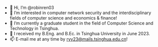 - 👋 Hi, I’m @robinren03
- 👀 I’m interested in computer network security and the interdisciplinary fields of computer science and economics & finance!
- 🌱 I’m currently a graduate student in the field of Computer Science and Technology in Tsinghua.
- 💞️ I received my B.Eng. and B.Ec. in Tsinghua University in June 2023.
- 📫 E-mail me at any time by ryy23@mails.tsinghua.edu.cn!
